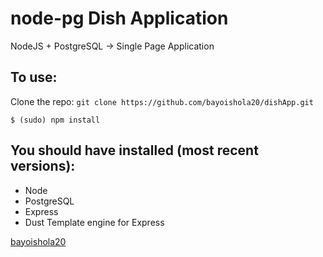 # node-pg Dish Application
NodeJS + PostgreSQL → Single Page Application

## To use:
Clone the repo: `git clone https://github.com/bayoishola20/dishApp.git`

`$ (sudo) npm install`



## You should have installed (most recent versions):

* Node
* PostgreSQL
* Express
* Dust Template engine for Express



[bayoishola20](github.bayoishola20.io)
